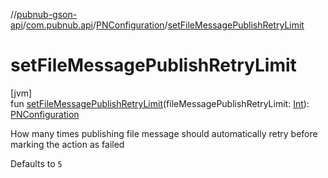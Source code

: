 //[pubnub-gson-api](../../../index.md)/[com.pubnub.api](../index.md)/[PNConfiguration](index.md)/[setFileMessagePublishRetryLimit](set-file-message-publish-retry-limit.md)

# setFileMessagePublishRetryLimit

[jvm]\
fun [setFileMessagePublishRetryLimit](set-file-message-publish-retry-limit.md)(fileMessagePublishRetryLimit: [Int](https://kotlinlang.org/api/latest/jvm/stdlib/kotlin/-int/index.html)): [PNConfiguration](index.md)

How many times publishing file message should automatically retry before marking the action as failed

Defaults to `5`
